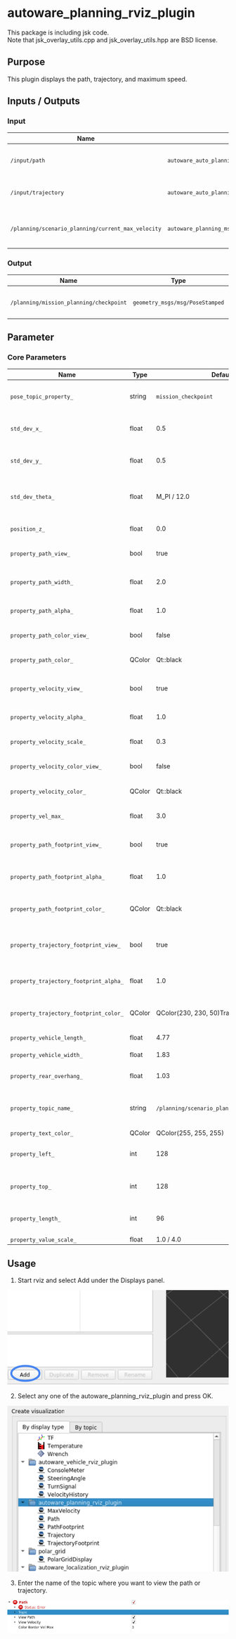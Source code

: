 # autoware_planning_rviz_plugin

This package is including jsk code.  
Note that jsk_overlay_utils.cpp and jsk_overlay_utils.hpp are BSD license.

## Purpose

This plugin displays the path, trajectory, and maximum speed.

## Inputs / Outputs

### Input

| Name                                               | Type                                           | Description                                |
| -------------------------------------------------- | ---------------------------------------------- | ------------------------------------------ |
| `/input/path`                                      | `autoware_auto_planning_msgs::msg::Path`       | The topic on which to subscribe path       |
| `/input/trajectory`                                | `autoware_auto_planning_msgs::msg::Trajectory` | The topic on which to subscribe trajectory |
| `/planning/scenario_planning/current_max_velocity` | `autoware_planning_msgs/msg/VelocityLimit`     | The topic on which to publish max velocity |

### Output

| Name                                    | Type                            | Description                              |
| --------------------------------------- | ------------------------------- | ---------------------------------------- |
| `/planning/mission_planning/checkpoint` | `geometry_msgs/msg/PoseStamped` | The topic on which to publish checkpoint |

## Parameter

### Core Parameters

| Name                                   | Type   | Default Value                                      | Description                                     |
| -------------------------------------- | ------ | -------------------------------------------------- | ----------------------------------------------- |
| `pose_topic_property_`                 | string | `mission_checkpoint`                               | The topic on which to publish checkpoint        |
| `std_dev_x_`                           | float  | 0.5                                                | X standard deviation for initial pose [m]       |
| `std_dev_y_`                           | float  | 0.5                                                | Y standard deviation for initial pose [m]       |
| `std_dev_theta_`                       | float  | M_PI / 12.0                                        | Theta standard deviation for initial pose [rad] |
| `position_z_`                          | float  | 0.0                                                | Z position for initial pose [m]                 |
| `property_path_view_`                  | bool   | true                                               | Use Path property or not                        |
| `property_path_width_`                 | float  | 2.0                                                | Width of Path property [m]                      |
| `property_path_alpha_`                 | float  | 1.0                                                | Alpha of Path property                          |
| `property_path_color_view_`            | bool   | false                                              | Use Constant Color or not                       |
| `property_path_color_`                 | QColor | Qt::black                                          | Color of Path property                          |
| `property_velocity_view_`              | bool   | true                                               | Use Velocity property or not                    |
| `property_velocity_alpha_`             | float  | 1.0                                                | Alpha of Velocity property                      |
| `property_velocity_scale_`             | float  | 0.3                                                | Scale of Velocity property                      |
| `property_velocity_color_view_`        | bool   | false                                              | Use Constant Color or not                       |
| `property_velocity_color_`             | QColor | Qt::black                                          | Color of Velocity property                      |
| `property_vel_max_`                    | float  | 3.0                                                | Max velocity [m/s]                              |
| `property_path_footprint_view_`        | bool   | true                                               | Use Path Footprint property or not              |
| `property_path_footprint_alpha_`       | float  | 1.0                                                | Alpha of Path Footprint property                |
| `property_path_footprint_color_`       | QColor | Qt::black                                          | Color of Path Footprint property                |
| `property_trajectory_footprint_view_`  | bool   | true                                               | Use Trajectory Footprint property or not        |
| `property_trajectory_footprint_alpha_` | float  | 1.0                                                | Alpha of Trajectory Footprint property          |
| `property_trajectory_footprint_color_` | QColor | QColor(230, 230, 50)Trajectory                     | Color of Trajectory Footprint property          |
| `property_vehicle_length_`             | float  | 4.77                                               | Vehicle length [m]                              |
| `property_vehicle_width_`              | float  | 1.83                                               | Vehicle width [m]                               |
| `property_rear_overhang_`              | float  | 1.03                                               | Rear overhang [m]                               |
| `property_topic_name_`                 | string | `/planning/scenario_planning/current_max_velocity` | The topic on which to subscribe max velocity    |
| `property_text_color_`                 | QColor | QColor(255, 255, 255)                              | Text color                                      |
| `property_left_`                       | int    | 128                                                | Left of the plotter window [px]                 |
| `property_top_`                        | int    | 128                                                | Top of the plotter window [px]                  |
| `property_length_`                     | int    | 96                                                 | Length of the plotter window [px]               |
| `property_value_scale_`                | float  | 1.0 / 4.0                                          | Value scale                                     |

## Usage

1. Start rviz and select Add under the Displays panel.

![select_add](./images/select_add.png)

2. Select any one of the autoware_planning_rviz_plugin and press OK.

![select_planning_plugin](./images/select_planning_plugin.png)

3. Enter the name of the topic where you want to view the path or trajectory.

![select_topic_name](./images/select_topic_name.png)

